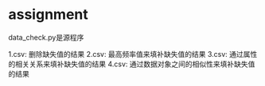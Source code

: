 # assignment
data_check.py是源程序 

1.csv: 删除缺失值的结果
2.csv: 最高频率值来填补缺失值的结果
3.csv: 通过属性的相关关系来填补缺失值的结果
4.csv: 通过数据对象之间的相似性来填补缺失值的结果
